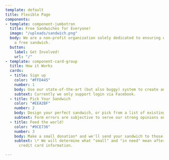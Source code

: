 ```yaml
---
template: default
title: Flexible Page
components:
- template: component-jumbotron
  title: Free Sandwiches for Everyone!
  image: "/uploads/sandwich.png"
  body: We are a non-profit organization solely dedicated to ensuring everyone gets
    a free sandwich.
  button:
    label: Get Involved!
    url: "/"
- template: component-card-group
  title: How it Works
  cards:
  - title: Sign up
    color: "#FFD445"
    number: 1
    body: Use our state-of-the-art (but also buggy) system to create an account.
    subtext: Currently we only support login via Facebook.
  - title: Pick Your Sandwich
    color: "#EEA2BF"
    number: 2
    body: Design your perfect sandwich, or pick from a list of existing sandwiches.
    subtext: Form errors are subjective to serve our strong opinions on flavors.
  - title: Feed the world!
    color: "#9CE736"
    number: 3
    body: Make a small donation* and we'll send your sandwich to those in need*.
    subtext: \* We will determine what "small" and "in need" mean after receiving your
      credit card information.

---
```

